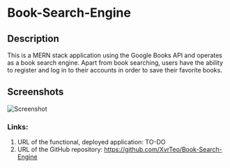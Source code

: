 # Book-Search-Engine

## Description

This is a MERN stack application using the Google Books API and operates as a book search engine. Apart from book searching, users have the ability to register and log in to their accounts in order to save their favorite books.

## Screenshots

![Screenshot](./TO-DO)

### Links:

1. URL of the functional, deployed application: TO-DO
2. URL of the GitHub repository: https://github.com/XvrTeo/Book-Search-Engine
